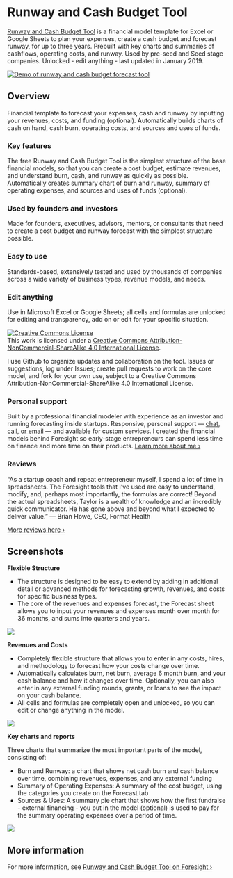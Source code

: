 # Runway and Cash Budget Tool

[Runway and Cash Budget Tool](https://foresight.is/runway-cash-forecasting) is a financial model template for Excel or Google Sheets to plan your expenses, create a cash budget and forecast runway, for up to three years. Prebuilt with key charts and summaries of cashflows, operating costs, and runway. Used by pre-seed and Seed stage companies. Unlocked - edit anything - last updated in January 2019.

[![Demo of runway and cash budget forecast tool](https://foresight.is/assets/img/external/runway_demo.png)](https://foresight.is/runway-cash-forecasting)

## Overview
Financial template to forecast your expenses, cash and runway by inputting your revenues, costs, and funding (optional). Automatically builds charts of cash on hand, cash burn, operating costs, and sources and uses of funds.

### Key features
The free Runway and Cash Budget Tool is the simplest structure of the base financial models, so that you can create a cost budget, estimate revenues, and understand burn, cash, and runway as quickly as possible. Automatically creates summary chart of burn and runway, summary of operating expenses, and sources and uses of funds (optional).

### Used by founders and investors
Made for founders, executives, advisors, mentors, or consultants that need to create a cost budget and runway forecast with the simplest structure possible.

### Easy to use
Standards-based, extensively tested and used by thousands of companies across a wide variety of business types, revenue models, and needs.

### Edit anything
Use in Microsoft Excel or Google Sheets; all cells and formulas are unlocked for editing and transparency, add on or edit for your specific situation.

<a rel="license" href="http://creativecommons.org/licenses/by-nc-sa/4.0/"><img alt="Creative Commons License" style="border-width:0" src="https://i.creativecommons.org/l/by-nc-sa/4.0/88x31.png" /></a><br />This work is licensed under a <a rel="license" href="http://creativecommons.org/licenses/by-nc-sa/4.0/">Creative Commons Attribution-NonCommercial-ShareAlike 4.0 International License</a>.

I use Github to organize updates and collaboration on the tool. Issues or suggestions, log under Issues; create pull requests to work on the core model, and fork for your own use, subject to a Creative Commons Attribution-NonCommercial-ShareAlike 4.0 International License. 

### Personal support
Built by a professional financial modeler with experience as an investor and running forecasting inside startups. Responsive, personal support — [chat, call, or email](https://foresight.is/learn/contact) — and available for custom services. I created the financial models behind Foresight so early-stage entrepreneurs can spend less time on finance and more time on their products. [Learn more about me &rsaquo;](https://foresight.is/purpose)

### Reviews
“As a startup coach and repeat entrepreneur myself, I spend a lot of time in spreadsheets. The Foresight tools that I’ve used are easy to understand, modify, and, perhaps most importantly, the formulas are correct! Beyond the actual spreadsheets, Taylor is a wealth of knowledge and an incredibly quick communicator. He has gone above and beyond what I expected to deliver value.”
— Brian Howe, CEO, Format Health

[More reviews here &rsaquo;](https://foresight.is/users)

## Screenshots

**Flexible Structure**

- The structure is designed to be easy to extend by adding in additional detail or advanced methods for forecasting growth, revenues, and costs for specific business types.
- The core of the revenues and expenses forecast, the Forecast sheet allows you to input your revenues and expenses month over month for 36 months, and sums into quarters and years.

![](https://foresight.is/assets/img/features/runway_flexible.png)

**Revenues and Costs**

- Completely flexible structure that allows you to enter in any costs, hires, and methodology to forecast how your costs change over time.
- Automatically calculates burn, net burn, average 6 month burn, and your cash balance and how it changes over time. Optionally, you can also enter in any external funding rounds, grants, or loans to see the impact on your cash balance.
- All cells and formulas are completely open and unlocked, so you can edit or change anything in the model.

![](https://foresight.is/assets/img/features/runway_forecast.png)

**Key charts and reports**

Three charts that summarize the most important parts of the model, consisting of:

- Burn and Runway: a chart that shows net cash burn and cash balance over time, combining revenues, expenses, and any external funding
- Summary of Operating Expenses: A summary of the cost budget, using the categories you create on the Forecast tab
- Sources & Uses: A summary pie chart that shows how the first fundraise - external financing - you put in the model (optional) is used to pay for the summary operating expenses over a period of time.

![](https://foresight.is/assets/img/features/runway_reports.png)

## More information

For more information, see [Runway and Cash Budget Tool on Foresight &rsaquo;](https://foresight.is/runway-cash-forecasting)
